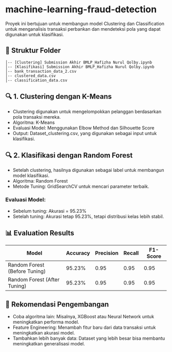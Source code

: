 # machine-learning-fraud-detection

Proyek ini bertujuan untuk membangun model Clustering dan Classification untuk menganalisis transaksi perbankan dan mendeteksi pola yang dapat digunakan untuk klasifikasi. <br>

## 📂 Struktur Folder
```
│-- [Clustering] Submission Akhir BMLP_Hafizha Nurul Qolby.ipynb
│-- [Klasifikasi] Submission Akhir BMLP_Hafizha Nurul Qolby.ipynb
│-- bank_transaction_data_2.csv
│-- clustered_data.csv
│-- classification_data.csv
```

## 🔍 1. Clustering dengan K-Means
- Clustering digunakan untuk mengelompokkan pelanggan berdasarkan pola transaksi mereka.
- Algoritma: K-Means
- Evaluasi Model: Menggunakan Elbow Method dan Silhouette Score
- Output: Dataset_clustering.csv, yang digunakan sebagai input untuk klasifikasi.

## 🔍 2. Klasifikasi dengan Random Forest
- Setelah clustering, hasilnya digunakan sebagai label untuk membangun model klasifikasi.
- Algoritma: Random Forest
- Metode Tuning: GridSearchCV untuk mencari parameter terbaik. <br>
### Evaluasi Model:
- Sebelum tuning: Akurasi = 95.23%
- Setelah tuning: Akurasi tetap 95.23%, tetapi distribusi kelas lebih stabil.
  
## 📊 **Evaluation Results**
| Model | Accuracy | Precision | Recall | F1-Score |
|--------|----------|------------|---------|----------|
| Random Forest (Before Tuning) | 95.23% | 0.95 | 0.95 | 0.95 |
| Random Forest (After Tuning) | 95.23% | 0.95 | 0.95 | 0.95 |

## 🚀 Rekomendasi Pengembangan
- Coba algoritma lain: Misalnya, XGBoost atau Neural Network untuk meningkatkan performa model.
- Feature Engineering: Menambah fitur baru dari data transaksi untuk meningkatkan akurasi model.
- Tambahkan lebih banyak data: Dataset yang lebih besar bisa membantu meningkatkan generalisasi model.
